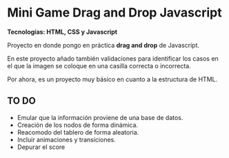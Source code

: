 # Mini Game Drag and Drop Javascript

**Tecnologías: HTML, CSS y Javascript**

Proyecto en donde pongo en práctica **drag and drop** de Javascript.

En este proyecto añado también validaciones para identificar los casos en el que la imagen se coloque en una casilla correcta o incorrecta.

Por ahora, es un proyecto muy básico en cuanto a la estructura de HTML.

## TO DO

- Emular que la información proviene de una base de datos.
- Creación de los nodos de forma dinámica.
- Reacomodo del tablero de forma aleatoria.
- Incluir animaciones y transiciones.
- Depurar el score